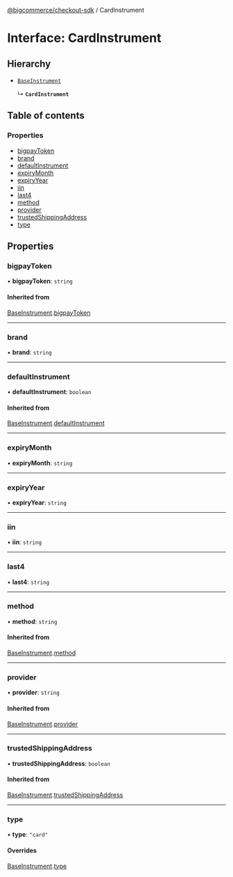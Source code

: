 [@bigcommerce/checkout-sdk](../README.md) / CardInstrument

# Interface: CardInstrument

## Hierarchy

- [`BaseInstrument`](BaseInstrument.md)

  ↳ **`CardInstrument`**

## Table of contents

### Properties

- [bigpayToken](CardInstrument.md#bigpaytoken)
- [brand](CardInstrument.md#brand)
- [defaultInstrument](CardInstrument.md#defaultinstrument)
- [expiryMonth](CardInstrument.md#expirymonth)
- [expiryYear](CardInstrument.md#expiryyear)
- [iin](CardInstrument.md#iin)
- [last4](CardInstrument.md#last4)
- [method](CardInstrument.md#method)
- [provider](CardInstrument.md#provider)
- [trustedShippingAddress](CardInstrument.md#trustedshippingaddress)
- [type](CardInstrument.md#type)

## Properties

### bigpayToken

• **bigpayToken**: `string`

#### Inherited from

[BaseInstrument](BaseInstrument.md).[bigpayToken](BaseInstrument.md#bigpaytoken)

___

### brand

• **brand**: `string`

___

### defaultInstrument

• **defaultInstrument**: `boolean`

#### Inherited from

[BaseInstrument](BaseInstrument.md).[defaultInstrument](BaseInstrument.md#defaultinstrument)

___

### expiryMonth

• **expiryMonth**: `string`

___

### expiryYear

• **expiryYear**: `string`

___

### iin

• **iin**: `string`

___

### last4

• **last4**: `string`

___

### method

• **method**: `string`

#### Inherited from

[BaseInstrument](BaseInstrument.md).[method](BaseInstrument.md#method)

___

### provider

• **provider**: `string`

#### Inherited from

[BaseInstrument](BaseInstrument.md).[provider](BaseInstrument.md#provider)

___

### trustedShippingAddress

• **trustedShippingAddress**: `boolean`

#### Inherited from

[BaseInstrument](BaseInstrument.md).[trustedShippingAddress](BaseInstrument.md#trustedshippingaddress)

___

### type

• **type**: ``"card"``

#### Overrides

[BaseInstrument](BaseInstrument.md).[type](BaseInstrument.md#type)
